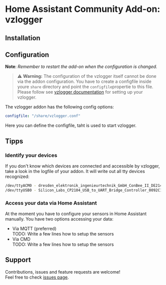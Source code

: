 # Home Assistant Community Add-on: vzlogger

## Installation

## Configuration

**Note**: _Remember to restart the add-on when the configuration is changed._

> ⚠️ **Warning:** The configuration of the vzlogger itself cannot be done via the addon configuration. You have to create a configfile inside youre ```share``` directory and point the ```configfile```propertie to this file.<br />
> Please follow see [vzlogger documentation](https://wiki.volkszaehler.org/software/controller/vzlogger/overview_en#configuration) for setting up your vzlogger.

The vzlogger addon has the following config options:

```yaml
configfile: "/share/vzlogger.conf"
```

Here you can define the configfile, taht is used to start vzlogger. 

## Tipps

###  Identify your devices

If you don't know which devices are connected and accessible by vzlogger, take a look in the logfile of your addon. It will write out all tty devices recognized:

```bash
/dev/ttyACM0 - dresden_elektronik_ingenieurtechnik_GmbH_ConBee_II_DE2141675
/dev/ttyUSB0 - Silicon_Labs_CP2104_USB_to_UART_Bridge_Controller_0092C17D
```

### Access your data via Home Assistant

At the moment you have to configure your sensors in Home Assistant manually. You have two options accessing your data:

- Via MQTT (preferred)<br />
  TODO: Write a few lines how to setup the sensors
- Via CMD<br />
  TODO: Write a few lines how to setup the sensors

## Support

Contributions, issues and feature requests are welcome!<br />Feel free to check [issues page](https://github.com/markussiebert/homeassistant-addon-vzlogger/issues).